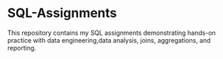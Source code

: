 # SQL-Assignments

This repository contains my SQL assignments demonstrating hands-on practice with data engineering,data analysis, joins, aggregations, and reporting.  
